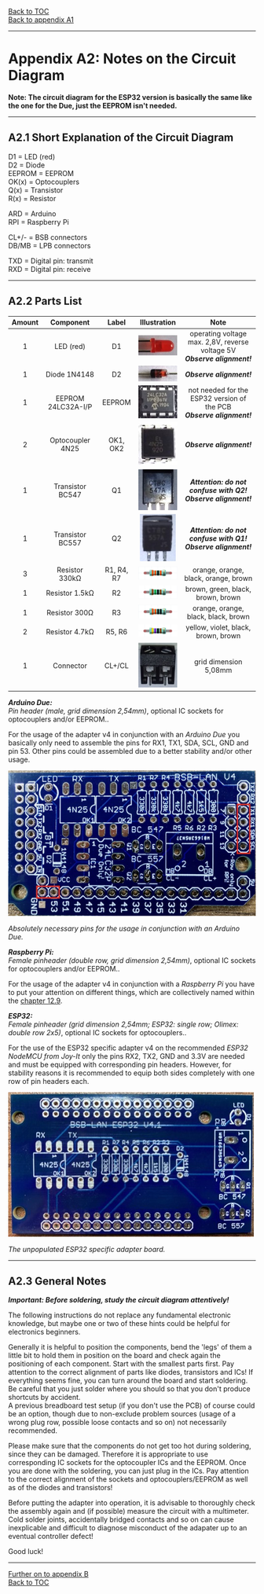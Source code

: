 [Back to TOC](toc.md)  
[Back to appendix A1](appendix_a1.md)    
   
--- 
    
# Appendix A2: Notes on the Circuit Diagram  
    
**Note: The circuit diagram for the ESP32 version is basically the same like the one for the Due, just the EEPROM isn't needed.**      
    
---  

## A2.1 Short Explanation of the Circuit Diagram

D1 = LED (red)  
D2 = Diode  
EEPROM = EEPROM  
OK(x) = Optocouplers  
Q(x) = Transistor  
R(x) = Resistor  

ARD = Arduino  
RPI = Raspberry Pi  
  
CL+/- = BSB connectors  
DB/MB = LPB connectors  

TXD = Digital pin: transmit  
RXD = Digital pin: receive
    
---
        
## A2.2 Parts List

| Amount | Component | Label | Illustration | Note | 
|:-----------:|:-------------:|:----------:|:-----------:|:------:|  
| 1 | LED (red) | D1 | <img src="https://raw.githubusercontent.com/1coderookie/BSB-LPB-LAN_EN/master/docs/pics/led_small.jpg"> | operating voltage max. 2,8V, reverse voltage 5V <br> ***Observe alignment!*** |  
| 1 | Diode 1N4148 | D2 | <img src="https://raw.githubusercontent.com/1coderookie/BSB-LPB-LAN_EN/master/docs/pics/1n4148_small.jpg"> | ***Observe alignment!*** |  
| 1 | EEPROM 24LC32A-I/P | EEPROM | <img src="https://raw.githubusercontent.com/1coderookie/BSB-LPB-LAN_EN/master/docs/pics/eeprom_small.jpg"> | not needed for the ESP32 version of the PCB <br> ***Observe alignment!*** |  
| 2 | Optocoupler 4N25 | OK1, OK2 | <img src="https://raw.githubusercontent.com/1coderookie/BSB-LPB-LAN_EN/master/docs/pics/4n25_small.jpg"> | ***Observe alignment!*** |    
| 1 | Transistor BC547 | Q1 | <img src="https://raw.githubusercontent.com/1coderookie/BSB-LPB-LAN_EN/master/docs/pics/bc547_small.jpg"> | ***Attention: do not confuse with Q2!*** <br> ***Observe alignment!*** |  
| 1 | Transistor BC557 | Q2 | <img src="https://raw.githubusercontent.com/1coderookie/BSB-LPB-LAN_EN/master/docs/pics/bc557_small.jpg"> | ***Attention: do not confuse with Q1!*** <br> ***Observe alignment!*** |  
| 3 | Resistor 330kΩ | R1, R4, R7 | <img src="https://raw.githubusercontent.com/1coderookie/BSB-LPB-LAN_EN/master/docs/pics/330k_small.png"> | orange, orange, black, orange, brown | 
| 1 | Resistor 1.5kΩ | R2 | <img src="https://raw.githubusercontent.com/1coderookie/BSB-LPB-LAN_EN/master/docs/pics/1k5_small.png"> | brown, green, black, brown, brown | 
| 1 | Resistor 300Ω | R3 | <img src="https://raw.githubusercontent.com/1coderookie/BSB-LPB-LAN_EN/master/docs/pics/330_small.png"> | orange, orange, black, black, brown | 
| 2 | Resistor 4.7kΩ | R5, R6 | <img src="https://raw.githubusercontent.com/1coderookie/BSB-LPB-LAN_EN/master/docs/pics/4k7_small.png"> | yellow, violet, black, brown, brown |  
| 1 | Connector | CL+/CL | <img src="https://raw.githubusercontent.com/1coderookie/BSB-LPB-LAN_EN/master/docs/pics/klemme_small.jpg"> | grid dimension 5,08mm |

***Arduino Due:***  
*Pin header (male, grid dimension 2,54mm)*, optional IC sockets for optocouplers and/or EEPROM..  
  
For the usage of the adapter v4 in conjunction with an *Arduino Due* you basically only need to assemble the pins for RX1, TX1, SDA, SCL, GND and pin 53. Other pins could be assembled due to a better stability and/or other usage.  
  
<img src="https://raw.githubusercontent.com/1coderookie/BSB-LPB-LAN_EN/master/docs/pics/bsb-adapter-v4-unbestueckt_pins.jpg">  
  
*Absolutely necessary pins for the usage in conjunction with an Arduino Due.*  
  
***Raspberry Pi:***  
*Female pinheader (double row, grid dimension 2,54mm)*, optional IC sockets for optocouplers and/or EEPROM..  
  
For the usage of the adapter v4 in conjunction with a *Raspberry Pi* you have to put your attention on different things, which are collectively named within the [chapter 12.9](chap12.md#129-raspberry-pi).    
        
***ESP32:***  
*Female pinheader (grid dimension 2,54mm; ESP32: single row; Olimex: double row 2x5)*, optional IC sockets for optocouplers..  
  
For the use of the ESP32 specific adapter v4 on the recommended *ESP32 NodeMCU from Joy-It* only the pins RX2, TX2, GND and 3.3V are needed and must be equipped with corresponding pin headers. However, for stability reasons it is recommended to equip both sides completely with one row of pin headers each.   
  
<img src="https://raw.githubusercontent.com/1coderookie/BSB-LPB-LAN_EN/master/docs/pics/ESP32-PCB.jpeg">  
  
*The unpopulated ESP32 specific adapter board.*          
    
---
    
## A2.3 General Notes

***Important: Before soldering, study the circuit diagram attentively!***

The following instructions do not replace any fundamental
electronic knowledge, but maybe one or two of these hints could
be helpful for electronics beginners.

Generally it is helpful to position the components, bend the 'legs' of them a little bit to hold them in position on the board and check again the positioning of each component. Start with the smallest parts first. Pay attention to the correct alignment of parts like diodes, transistors and ICs! If everything seems fine, you can turn around the board and start soldering. Be careful that you just solder where you should so that you don't produce shortcuts by accident.  
A previous breadboard test setup (if you don't use the PCB) of course could be an option, though
due to non-exclude problem sources (usage of a wrong
plug row, possible loose contacts and so on) not necessarily
recommended.  

Please make sure that the components do not get too hot during soldering,
since they can be damaged. Therefore it is appropriate to use corresponding IC sockets for the optocoupler ICs and the EEPROM. Once you are done with the soldering, you can just plug in the ICs. Pay attention to the correct alignment of the
sockets and optocouplers/EEPROM as well as of the diodes and transistors!  

Before putting the adapter into operation, it is advisable to thoroughly check the assembly again and (if possible)
measure the circuit with a multimeter. Cold solder joints, accidentally bridged contacts and so on can cause inexplicable and difficult to diagnose misconduct
of the adapater up to an eventual controller defect!

Good luck!
    
---  

[Further on to appendix B](appendix_b.md)      
[Back to TOC](toc.md)   

